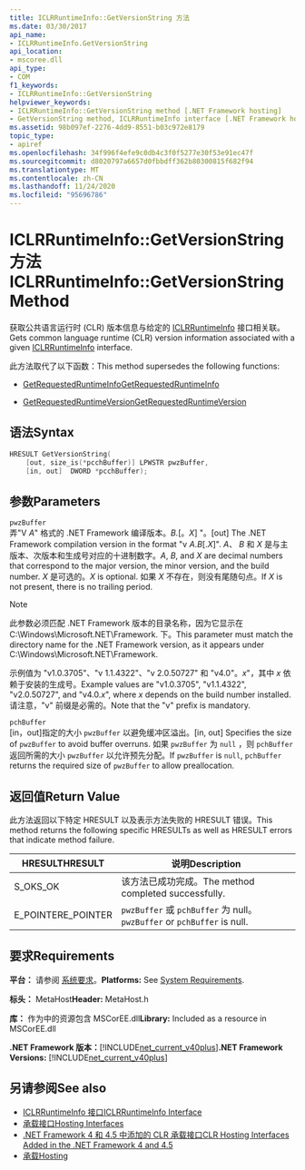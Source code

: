 ```yaml
---
title: ICLRRuntimeInfo::GetVersionString 方法
ms.date: 03/30/2017
api_name:
- ICLRRuntimeInfo.GetVersionString
api_location:
- mscoree.dll
api_type:
- COM
f1_keywords:
- ICLRRuntimeInfo::GetVersionString
helpviewer_keywords:
- ICLRRuntimeInfo::GetVersionString method [.NET Framework hosting]
- GetVersionString method, ICLRRuntimeInfo interface [.NET Framework hosting]
ms.assetid: 98b097ef-2276-4dd9-8551-b03c972e8179
topic_type:
- apiref
ms.openlocfilehash: 34f996f4efe9c0db4c3f0f5277e30f53e91ec47f
ms.sourcegitcommit: d8020797a6657d0fbbdff362b80300815f682f94
ms.translationtype: MT
ms.contentlocale: zh-CN
ms.lasthandoff: 11/24/2020
ms.locfileid: "95696786"
---
```

# <a name="iclrruntimeinfogetversionstring-method"></a><span data-ttu-id="37a04-102">ICLRRuntimeInfo::GetVersionString 方法</span><span class="sxs-lookup"><span data-stu-id="37a04-102">ICLRRuntimeInfo::GetVersionString Method</span></span>

<span data-ttu-id="37a04-103">获取公共语言运行时 (CLR) 版本信息与给定的 [ICLRRuntimeInfo](iclrruntimeinfo-interface.md) 接口相关联。</span><span class="sxs-lookup"><span data-stu-id="37a04-103">Gets common language runtime (CLR) version information associated with a given [ICLRRuntimeInfo](iclrruntimeinfo-interface.md) interface.</span></span>  
  
 <span data-ttu-id="37a04-104">此方法取代了以下函数：</span><span class="sxs-lookup"><span data-stu-id="37a04-104">This method supersedes the following functions:</span></span>  
  
- [<span data-ttu-id="37a04-105">GetRequestedRuntimeInfo</span><span class="sxs-lookup"><span data-stu-id="37a04-105">GetRequestedRuntimeInfo</span></span>](getrequestedruntimeinfo-function.md)  
  
- [<span data-ttu-id="37a04-106">GetRequestedRuntimeVersion</span><span class="sxs-lookup"><span data-stu-id="37a04-106">GetRequestedRuntimeVersion</span></span>](getrequestedruntimeversion-function.md)  
  
## <a name="syntax"></a><span data-ttu-id="37a04-107">语法</span><span class="sxs-lookup"><span data-stu-id="37a04-107">Syntax</span></span>  
  
```cpp  
HRESULT GetVersionString(  
    [out, size_is(*pcchBuffer)] LPWSTR pwzBuffer,  
    [in, out]  DWORD *pcchBuffer);  
```  
  
## <a name="parameters"></a><span data-ttu-id="37a04-108">参数</span><span class="sxs-lookup"><span data-stu-id="37a04-108">Parameters</span></span>  

 `pwzBuffer`  
 <span data-ttu-id="37a04-109">弄"V *A*" 格式的 .NET Framework 编译版本。*B.*[。*X*] "。</span><span class="sxs-lookup"><span data-stu-id="37a04-109">[out] The .NET Framework compilation version in the format "v *A*.*B*[.*X*]".</span></span> <span data-ttu-id="37a04-110">*A*、 *B* 和 *X* 是与主版本、次版本和生成号对应的十进制数字。</span><span class="sxs-lookup"><span data-stu-id="37a04-110">*A*, *B*, and *X* are decimal numbers that correspond to the major version, the minor version, and the build number.</span></span> <span data-ttu-id="37a04-111">*X* 是可选的。</span><span class="sxs-lookup"><span data-stu-id="37a04-111">*X* is optional.</span></span> <span data-ttu-id="37a04-112">如果 *X* 不存在，则没有尾随句点。</span><span class="sxs-lookup"><span data-stu-id="37a04-112">If *X* is not present, there is no trailing period.</span></span>  
  
> [!NOTE]
> <span data-ttu-id="37a04-113">此参数必须匹配 .NET Framework 版本的目录名称，因为它显示在 C:\Windows\Microsoft.NET\Framework. 下。</span><span class="sxs-lookup"><span data-stu-id="37a04-113">This parameter must match the directory name for the .NET Framework version, as it appears under C:\Windows\Microsoft.NET\Framework.</span></span>  
  
 <span data-ttu-id="37a04-114">示例值为 "v1.0.3705"、"v 1.1.4322"、"v 2.0.50727" 和 "v4.0"。*x*"，其中 *x* 依赖于安装的生成号。</span><span class="sxs-lookup"><span data-stu-id="37a04-114">Example values are "v1.0.3705", "v1.1.4322", "v2.0.50727", and "v4.0.*x*", where *x* depends on the build number installed.</span></span> <span data-ttu-id="37a04-115">请注意，"v" 前缀是必需的。</span><span class="sxs-lookup"><span data-stu-id="37a04-115">Note that the "v" prefix is mandatory.</span></span>  
  
 `pchBuffer`  
 <span data-ttu-id="37a04-116">[in，out]指定的大小 `pwzBuffer` 以避免缓冲区溢出。</span><span class="sxs-lookup"><span data-stu-id="37a04-116">[in, out] Specifies the size of `pwzBuffer` to avoid buffer overruns.</span></span> <span data-ttu-id="37a04-117">如果 `pwzBuffer` 为 `null` ，则 `pchBuffer` 返回所需的大小 `pwzBuffer` 以允许预先分配。</span><span class="sxs-lookup"><span data-stu-id="37a04-117">If `pwzBuffer` is `null`, `pchBuffer` returns the required size of `pwzBuffer` to allow preallocation.</span></span>  
  
## <a name="return-value"></a><span data-ttu-id="37a04-118">返回值</span><span class="sxs-lookup"><span data-stu-id="37a04-118">Return Value</span></span>  

 <span data-ttu-id="37a04-119">此方法返回以下特定 HRESULT 以及表示方法失败的 HRESULT 错误。</span><span class="sxs-lookup"><span data-stu-id="37a04-119">This method returns the following specific HRESULTs as well as HRESULT errors that indicate method failure.</span></span>  
  
|<span data-ttu-id="37a04-120">HRESULT</span><span class="sxs-lookup"><span data-stu-id="37a04-120">HRESULT</span></span>|<span data-ttu-id="37a04-121">说明</span><span class="sxs-lookup"><span data-stu-id="37a04-121">Description</span></span>|  
|-------------|-----------------|  
|<span data-ttu-id="37a04-122">S_OK</span><span class="sxs-lookup"><span data-stu-id="37a04-122">S_OK</span></span>|<span data-ttu-id="37a04-123">该方法已成功完成。</span><span class="sxs-lookup"><span data-stu-id="37a04-123">The method completed successfully.</span></span>|  
|<span data-ttu-id="37a04-124">E_POINTER</span><span class="sxs-lookup"><span data-stu-id="37a04-124">E_POINTER</span></span>|<span data-ttu-id="37a04-125">`pwzBuffer` 或 `pchBuffer` 为 null。</span><span class="sxs-lookup"><span data-stu-id="37a04-125">`pwzBuffer` or `pchBuffer` is null.</span></span>|  
  
## <a name="requirements"></a><span data-ttu-id="37a04-126">要求</span><span class="sxs-lookup"><span data-stu-id="37a04-126">Requirements</span></span>  

 <span data-ttu-id="37a04-127">**平台：** 请参阅 [系统要求](../../get-started/system-requirements.md)。</span><span class="sxs-lookup"><span data-stu-id="37a04-127">**Platforms:** See [System Requirements](../../get-started/system-requirements.md).</span></span>  
  
 <span data-ttu-id="37a04-128">**标头：** MetaHost</span><span class="sxs-lookup"><span data-stu-id="37a04-128">**Header:** MetaHost.h</span></span>  
  
 <span data-ttu-id="37a04-129">**库：** 作为中的资源包含 MSCorEE.dll</span><span class="sxs-lookup"><span data-stu-id="37a04-129">**Library:** Included as a resource in MSCorEE.dll</span></span>  
  
 <span data-ttu-id="37a04-130">**.NET Framework 版本：**[!INCLUDE[net_current_v40plus](../../../../includes/net-current-v40plus-md.md)]</span><span class="sxs-lookup"><span data-stu-id="37a04-130">**.NET Framework Versions:** [!INCLUDE[net_current_v40plus](../../../../includes/net-current-v40plus-md.md)]</span></span>  
  
## <a name="see-also"></a><span data-ttu-id="37a04-131">另请参阅</span><span class="sxs-lookup"><span data-stu-id="37a04-131">See also</span></span>

- [<span data-ttu-id="37a04-132">ICLRRuntimeInfo 接口</span><span class="sxs-lookup"><span data-stu-id="37a04-132">ICLRRuntimeInfo Interface</span></span>](iclrruntimeinfo-interface.md)
- [<span data-ttu-id="37a04-133">承载接口</span><span class="sxs-lookup"><span data-stu-id="37a04-133">Hosting Interfaces</span></span>](hosting-interfaces.md)
- [<span data-ttu-id="37a04-134">.NET Framework 4 和 4.5 中添加的 CLR 承载接口</span><span class="sxs-lookup"><span data-stu-id="37a04-134">CLR Hosting Interfaces Added in the .NET Framework 4 and 4.5</span></span>](clr-hosting-interfaces-added-in-the-net-framework-4-and-4-5.md)
- [<span data-ttu-id="37a04-135">承载</span><span class="sxs-lookup"><span data-stu-id="37a04-135">Hosting</span></span>](index.md)
